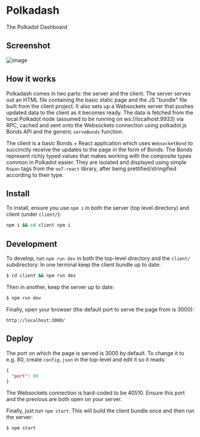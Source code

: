 # Polkadash

The Polkadot Dashboard

## Screenshot

![image](https://user-images.githubusercontent.com/138296/43726075-72a80928-999e-11e8-87c5-b10d8347cb69.png)

## How it works

Polkadash comes in two parts: the server and the client. The server serves out an HTML file containing the basic static page and the JS "bundle" file built from the client project. It also sets up a Websockets server that pushes updated data to the client as it becomes ready. The data is fetched from the local Polkadot node (assumed to be running on ws://localhost:9933) via RPC, cached and sent onto the Websockets connection using polkadot.js Bonds API and the generic `serveBonds` function.

The client is a basic Bonds + React application which uses `WebsocketBond` to succinctly receive the updates to the page in the form of Bonds. The Bonds represent richly typed values that makes working with the composite types common in Polkadot easier. They are isolated and displayed using simple `Rspan` tags from the `oo7-react` library, after being prettified/stringified according to their type.

## Install

To install, ensure you use `npm i` in both the server (top level directory) and client (under `client/`):

```sh
npm i && cd client npm i
```

## Development

To develop, run `npm run dev` in both the top-level directory and the `client/` subdirectory. In one terminal keep the client bundle up to date:

```sh
$ cd client && npm run dev
```

Then in another, keep the server up to date:

```sh
$ npm run dev
``` 

Finally, open your browser (the default port to serve the page from is 3000):

```
http://localhost:3000/
```

## Deploy

The port on which the page is served is 3000 by default. To change it to e.g. 80, create `config.json` in the top-level and edit it so it reads:

```json
{
  "port": 80
}
```

The Websockets connection is hard-coded to be 40510. Ensure this port and the previous are both open on your server.

Finally, just run `npm start`. This will build the client bundle once and then run the server:

```sh
$ npm start
```

